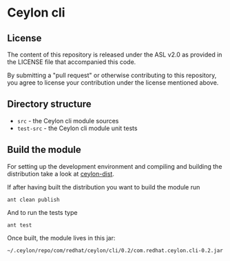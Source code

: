 Ceylon cli
==========

License
-------

The content of this repository is released under the ASL v2.0
as provided in the LICENSE file that accompanied this code.

By submitting a "pull request" or otherwise contributing to this repository, you
agree to license your contribution under the license mentioned above.

Directory structure
-------------------

* `src`       - the Ceylon cli module sources
* `test-src`  - the Ceylon cli module unit tests

Build the module
----------------

For setting up the development environment and compiling and building the distribution
take a look at [ceylon-dist](https://github.com/ceylon/ceylon-dist#ceylon-distribution).

If after having built the distribution you want to build the module run

    ant clean publish
    
And to run the tests type

    ant test

Once built, the module lives in this jar:

    ~/.ceylon/repo/com/redhat/ceylon/cli/0.2/com.redhat.ceylon.cli-0.2.jar

